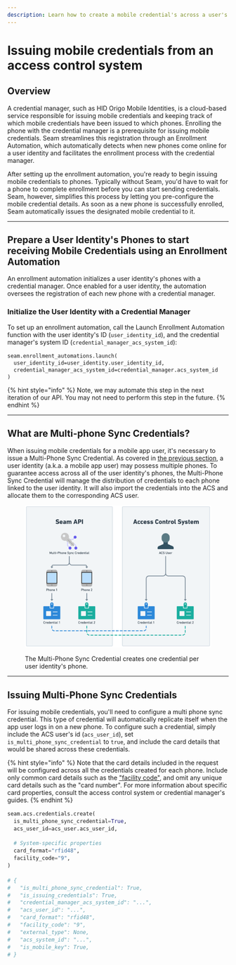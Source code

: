 ```yaml
---
description: Learn how to create a mobile credential's across a user's multiple phones.
---
```


# Issuing mobile credentials from an access control system

## Overview

A credential manager, such as HID Origo Mobile Identities, is a cloud-based service responsible for issuing mobile credentials and keeping track of which mobile credentials have been issued to which phones. Enrolling the phone with the credential manager is a prerequisite for issuing mobile credentials. Seam streamlines this registration through an Enrollment Automation, which automatically detects when new phones come online for a user identity and facilitates the enrollment process with the credential manager.

After setting up the enrollment automation, you're ready to begin issuing mobile credentials to phones. Typically without Seam, you'd have to wait for a phone to complete enrollment before you can start sending credentials. Seam, however, simplifies this process by letting you pre-configure the mobile credential details. As soon as a new phone is successfully enrolled, Seam automatically issues the designated mobile credential to it.

***

## Prepare a User Identity's Phones to start receiving Mobile Credentials using an Enrollment Automation

An enrollment automation initializes a user identity's phones with a credential manager. Once enabled for a user identity, the automation oversees the registration of each new phone with a credential manager.

### Initialize the User Identity with a Credential Manager

To set up an enrollment automation, call the Launch Enrollment Automation function with the user identity's ID (`user_identity_id`), and the credential manager's system ID (`credential_manager_acs_system_id`):

```
seam.enrollment_automations.launch(
  user_identity_id=user_identity.user_identity_id,
  credential_manager_acs_system_id=credential_manager.acs_system_id
)
```

{% hint style="info" %}
Note, we may automate this step in the next iteration of our API. You may not need to perform this step in the future.
{% endhint %}

***

## What are Multi-phone Sync Credentials?

When issuing mobile credentials for a mobile app user, it's necessary to issue a Multi-Phone Sync Credential. As covered in [the previous section](managing-phones-on-a-user-identity.md), a user identity (a.k.a. a mobile app user) may possess multiple phones. To guarantee access across all of the user identity's phones, the Multi-Phone Sync Credential will manage the distribution of credentials to each phone linked to the user identity. It will also import the credentials into the ACS and allocate them to the corresponding ACS user.

<figure><img src="../../.gitbook/assets/image (9).png" alt="" width="563"><figcaption><p>The Multi-Phone Sync Credential creates one credential per user identity's phone.</p></figcaption></figure>

***

## Issuing Multi-Phone Sync Credentials

For issuing mobile credentials, you'll need to configure a multi phone sync credential. This type of credential will automatically replicate itself when the app user logs in on a new phone. To configure such a credential, simply include the ACS user's id (`acs_user_id`), set `is_multi_phone_sync_credential` to `true`, and include the card details that would be shared across these credentials.

{% hint style="info" %}
Note that the card details included in the request will be configured across all the credentials created for each phone. Include only common card details such as the ["facility code"](https://www.idwholesaler.com/learning-center/26-bit-proximity-card/), and omit any unique card details such as the "card number". For more information about specific card properties, consult the access control system or credential manager's guides.
{% endhint %}

```python
seam.acs.credentials.create(
  is_multi_phone_sync_credential=True,
  acs_user_id=acs_user.acs_user_id,
  
  # System-specific properties
  card_format="rfid48",
  facility_code="9",
)

# {
#   "is_multi_phone_sync_credential": True,
#   "is_issuing_credentials": True,
#   "credential_manager_acs_system_id": "...",
#   "acs_user_id": "...",
#   "card_format": "rfid48",
#   "facility_code": "9",
#   "external_type": None,
#   "acs_system_id": "...",
#   "is_mobile_key": True,
# }
```
